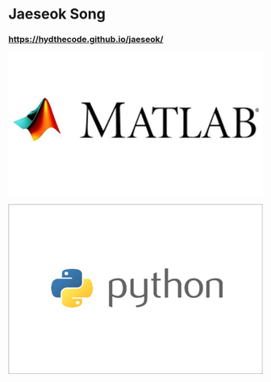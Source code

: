 # Jaeseok Song

### https://hydthecode.github.io/jaeseok/



![img_matlab](/img/img_matlab.jpg)

![img_matlab](/img/img_python.jpg)

